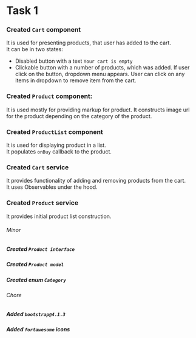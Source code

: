 # Task 1

### Created `Cart` component
It is used for presenting products, that user has added to the cart.   
It can be in two states:
- Disabled button with a text `Your cart is empty`
- Clickable button with a number of products, which was added. If user click on the button, dropdown menu appears. User can click on any items in dropdown to remove item from the cart.

### Created `Product` component:
It is used mostly for providing markup for product.
It constructs image url for the product depending on the category of the product.

### Created `ProductList` component
It is used for displaying product in a list.   
It populates `onBuy` callback to the product.

### Created `Cart` service
It provides functionality of adding and removing products from the cart.    
It uses Observables under the hood.  

### Created `Product` service
It provides initial product list construction.

###### Minor
##### Created `Product interface`
##### Created `Product model`
##### Created enum `Category`

###### Chore
##### Added `bootstrap@4.1.3`
##### Added `fortawesome` icons

